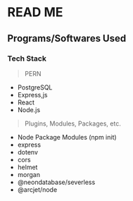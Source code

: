 # READ ME

## Programs/Softwares Used

### Tech Stack

> PERN

- PostgreSQL
- Express,js
- React
- Node.js

> Plugins, Modules, Packages, etc.

- Node Package Modules (npm init)
- express
- dotenv
- cors
- helmet
- morgan
- @neondatabase/severless
- @arcjet/node
